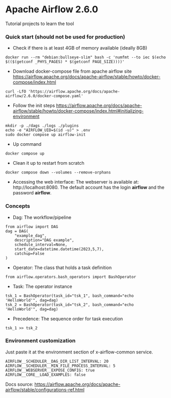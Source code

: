 # Apache Airflow 2.6.0
Tutorial projects to learn the tool
### Quick start (should not be used for production)
- Check if there is at least 4GB of memory available (ideally 8GB)
```
docker run --rm "debian:bullseye-slim" bash -c 'numfmt --to iec $(echo $(($(getconf _PHYS_PAGES) * $(getconf PAGE_SIZE))))'
```
- Download docker-compose file from apache airflow site https://airflow.apache.org/docs/apache-airflow/stable/howto/docker-compose/index.html
```
curl -LfO 'https://airflow.apache.org/docs/apache-airflow/2.6.0/docker-compose.yaml'
```
- Follow the init steps https://airflow.apache.org/docs/apache-airflow/stable/howto/docker-compose/index.html#initializing-environment
```
mkdir -p ./dags ./logs ./plugins
echo -e "AIRFLOW_UID=$(id -u)" > .env
sudo docker compose up airflow-init
```
- Up command
```
docker compose up
```
- Clean it up to restart from scratch
```
docker compose down --volumes --remove-orphans
```
- Accessing the web interface: The webserver is available at: http://localhost:8080. The default account has the login **airflow** and the password **airflow**.


### Concepts
- Dag: The workflow/pipeline
```
from airflow import DAG
dag = DAG(
    "example_dag", 
    description="DAG example", 
    schedule_interval=None,
    start_date=datetime.datetime(2023,5,7),
    catchup=False
)
```
- Operator: The class that holds a task definition
```
from airflow.operators.bash_operators import BashOperator
```
- Task: The operator instance
```
tsk_1 = BashOperator(task_id="tsk_1", bash_command="echo 'HelloWorld'", dag=dag)
tsk_2 = BashOperator(task_id="tsk_2", bash_command="echo 'HelloWorld'", dag=dag)
```
- Precedence: The sequence order for task execution
```
tsk_1 >> tsk_2
```
### Environment customization
Just paste it at the environment section of x-airflow-common service.
```
AIRFLOW__SCHEDULER__DAG_DIR_LIST_INTERVAL: 20
AIRFLOW__SCHEDULER__MIN_FILE_PROCESS_INTERVAL: 5
AIRFLOW__WEBSERVER__EXPOSE_CONFIG: true
AIRFLOW__CORE__LOAD_EXAMPLES: false
```
Docs source: https://airflow.apache.org/docs/apache-airflow/stable/configurations-ref.html


